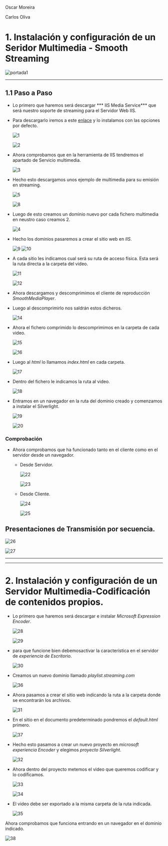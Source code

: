 Oscar Moreira

Carlos Oliva

# 1. Instalación y configuración de un Seridor Multimedia - Smooth Streaming

![portada1](./img/portada1.jpg)

___

## 1.1 Paso a Paso

- Lo primero que haremos será descargar *** IIS Media Service*** que será nuestro soporte de streaming para el Servidor Web IIS.

- Para descargarlo iremos a este [enlace](http://www.microsoft.com/es-es/download/details.aspx?id=27955) y lo instalamos con las opciones por defecto.

  ![1](./img/1.png)

  ![2](./img/2.png)

- Ahora comprobamos que en la herramienta de IIS tendremos el apartado de Servicio multimedia.

  ![3](./img/3.png)

- Hecho esto descargamos unos ejemplo de multimedia para su emisión en streaming.

  ![5](./img/5.png)

  ![8](./img/8.png)

- Luego de esto creamos un dominio nuevo por cada fichero multimedia en neustro caso creamos 2.

  ![4](./img/4.png)

- Hecho los dominios pasaremos a crear el sitio web en *IIS*.

  ![9](./img/9.png.png)
  ![10](./img/10.png)

- A cada sitio les indicamos cual será su ruta de acceso física. Esta será la ruta directa a la carpeta del video.

  ![11](./img/11.png)

  ![12](./img/12.png)

- Ahora descargamos y descomprimimos el cliente de reproducción *SmoothMediaPlayer*.

- Luego al descomprimirlo nos saldrán estos dicheros.

  ![14](./img/14.png)

- Ahora el fichero comprimido lo descomprimimos en la carpeta de cada video.

  ![15](./img/15.png)

  ![16](./img/16.png)

- Luego al *html* lo llamamos *index.html* en cada carpeta.

  ![17](./img/17.png)

- Dentro del fichero le indicamos la ruta al video.

  ![18](./img/18.png)

- Entramos en un navegador en la ruta del dominio creado y comenzamos a instalar el Silverlight.

  ![19](./img/19.png)

  ![20](./img/20.png)

### Comprobación

- Ahora comprobamos que ha funcionado tanto en el cliente como en el servidor desde un navegador.

  - Desde Servidor.

    ![22](./img/22.png)

    ![23](./img/23.png)

  - Desde Cliente.

    ![24](./img/24.png)

    ![25](./img/25.png)

## Presentaciones de Transmisión por secuencia.

![26](./img/26.png)

![27](./img/27.png)

___
___

# 2. Instalación y configuración de un Servidor Multimedia-Codificación de contenidos propios.

- Lo primero que haremos será descargar e instalar *Microsoft Expression Encoder*.

  ![28](./img/28.png)

  ![29](./img/29.png)

- para que funcione bien debemosactivar la característica en el servidor de *experiencia de Escritorio*.

  ![30](,/img/30.png)

- Creamos un nuevo dominio llamado *playlist.streaming.com*

  ![36](./img/36.png)

- Ahora pasamos a crear el sitio web indicando la ruta a la carpeta donde se encontrarán los archivos.

  ![31](./img/31.png)

- En el sitio en el documento predeterminado pondremos el *default.html* primero.

  ![37](./img/37.png)

- Hecho esto pasamos a crear un nuevo proyecto en *microsoft experiencia Encoder* y elegimos *proyecto Silverlight*.

  ![32](./img/32.png)

- Ahora dentro del proyecto metemos el video que queremos codificar y lo codificamos.

  ![33](./img/33.png)

  ![34](./img/34.png)

- El video debe ser exportado a la misma carpeta de la ruta indicada.

  ![35](./img/35.png)

Ahora comprobamos que funciona entrando en un navegador en el dominio indicado.

  ![38](./img/38.png)
